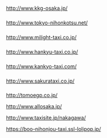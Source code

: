 
###
http://www.kkg-osaka.jp/
###
http://www.tokyo-nihonkotsu.net/
###
http://www.milight-taxi.co.jp/
###
http://www.hankyu-taxi.co.jp/
###
http://www.kankyo-taxi.com/
###
http://www.sakurataxi.co.jp/
###
http://tomoegp.co.jp/

http://www.allosaka.jp/

http://www.taxisite.jp/nakagawa/

https://boo-nihonjou-taxi.ssl-lolipop.jp/








